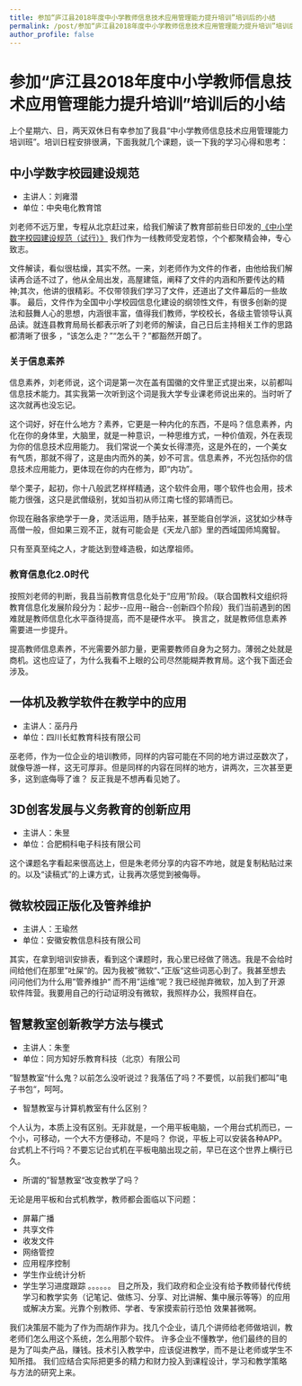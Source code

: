 ```yaml
---
title: 参加“庐江县2018年度中小学教师信息技术应用管理能力提升培训”培训后的小结
permalink: /post/参加“庐江县2018年度中小学教师信息技术应用管理能力提升培训”培训后的小结
author_profile: false
---
```

# 参加“庐江县2018年度中小学教师信息技术应用管理能力提升培训”培训后的小结
上个星期六、日，两天双休日有幸参加了我县“中小学教师信息技术应用管理能力培训班”。培训日程安排很满，下面我就几个课题，谈一下我的学习心得和思考：

## 中小学数字校园建设规范
- 主讲人：刘雍潜
- 单位：中央电化教育馆

刘老师不远万里，专程从北京赶过来，给我们解读了教育部前些日印发的[《中小学数字校园建设规范（试行）》](http://www.moe.gov.cn/srcsite/A16/s3342/201805/t20180502_334759.html)
我们作为一线教师受宠若惊，个个都聚精会神，专心致志。

文件解读，看似很枯燥，其实不然。一来，刘老师作为文件的作者，由他给我们解读再合适不过了，他从全局出发，高屋建瓴，阐释了文件的内涵和所要传达的精神;其次，他讲的很精彩。不仅带领我们学习了文件，还道出了文件幕后的一些故事。
最后，文件作为全国中小学校园信息化建设的纲领性文件，有很多创新的提法和鼓舞人心的思想，内涵很丰富，值得我们教师，学校校长，各级主管领导认真品读。就连县教育局局长都表示听了刘老师的解读，自己日后主持相关工作的思路都清晰了很多
，“该怎么走？”“怎么干？”都豁然开朗了。

### 关于信息素养
信息素养，刘老师说，这个词是第一次在盖有国徽的文件里正式提出来，以前都叫信息技术能力。其实我第一次听到这个词是我大学专业课老师说出来的。当时听了这次就再也没忘记。

这个词好，好在什么地方？素养，它更是一种内化的东西，不是吗？信息素养，内化在你的身体里，大脑里，就是一种意识，一种思维方式，一种价值观，外在表现为你的信息技术应用能力。
我们常说一个美女长得漂亮，这是外在的，一个美女有气质，那就不得了，这是由内而外的美，妙不可言。信息素养，不光包括你的信息技术应用能力，更体现在你的内在修为，即“内功”。

举个栗子，起初，你十八般武艺样样精通，这个软件会用，哪个软件也会用，技术能力很强，这只是武僧级别，犹如当初从师江南七怪的郭靖而已。

你现在融各家绝学于一身，灵活运用，随手拈来，甚至能自创学派，这犹如少林寺高僧一般，但如果三观不正，就有可能会是《天龙八部》里的西域国师鸠魔智。

只有至真至纯之人，才能达到登峰造极，如达摩祖师。

### 教育信息化2.0时代
按照刘老师的判断，我县当前教育信息化处于“应用”阶段。（联合国教科文组织将教育信息化发展阶段分为：起步--应用--融合--创新四个阶段）我们当前遇到的困难就是教师信息化水平亟待提高，而不是硬件水平。
换言之，就是教师信息素养需要进一步提升。

提高教师信息素养，不光需要外部力量，更需要教师自身为之努力。薄弱之处就是商机。这也应证了，为什么我看不上眼的公司尽然能糊弄教育局。这个我下面还会涉及。

## 一体机及教学软件在教学中的应用
- 主讲人：巫丹丹
- 单位：四川长虹教育科技有限公司

巫老师，作为一位企业的培训教师，同样的内容可能在不同的地方讲过巫数次了，就像导游一样，这无可厚非。但是同样的内容在同样的地方，讲两次，三次甚至更多，这到底侮辱了谁？
反正我是不想再看见她了。

## 3D创客发展与义务教育的创新应用
- 主讲人：朱昱
- 单位：合肥桐科电子科技有限公司

这个课题名字看起来很高达上，但是朱老师分享的内容不咋地，就是复制粘贴过来的。以及“读稿式”的上课方式，让我再次感觉到被侮辱。

## 微软校园正版化及管养维护
- 主讲人：王瑜然
- 单位：安徽安教信息科技有限公司

其实，在拿到培训安排表，看到这个课题时，我心里已经做了筛选。我是不会给时间给他们在那里”吐屎“的。因为我被”微软“、”正版“这些词恶心到了。我甚至想去问问他们为什么用”管养维护“
而不用”运维“呢？我已经抛弃微软，加入到了开源软件阵营。我要用自己的行动证明没有微软，我照样办公，我照样自在。

## 智慧教室创新教学方法与模式
- 主讲人：朱奎
- 单位：同方知好乐教育科技（北京）有限公司

”智慧教室“什么鬼？以前怎么没听说过？我落伍了吗？不要慌，以前我们都叫”电子书包“，呵呵。

- 智慧教室与计算机教室有什么区别？

个人认为，本质上没有区别。无非就是，一个用平板电脑，一个用台式机而已，一个小，可移动，一个大不方便移动，不是吗？
你说，平板上可以安装各种APP。台式机上不行吗？不要忘记台式机在平板电脑出现之前，早已在这个世界上横行已久。

- 所谓的”智慧教室“改变教学了吗？

无论是用平板和台式机教学，教师都会面临以下问题：
- 屏幕广播
- 共享文件
- 收发文件
- 网络管控
- 应用程序控制
- 学生作业统计分析
- 学生学习进度跟踪
。。。。。。
目之所及，我们政府和企业没有给予教师替代传统学习和教学实务（记笔记、做练习、分享、对比讲解、集中展示等等）的应用或解决方案。光靠个别教师、学者、专家摸索前行恐怕
效果甚微啊。

我们决策层不能为了作为而胡作非为。找几个企业，请几个讲师给老师做培训，教老师们怎么用这个系统，怎么用那个软件。
许多企业不懂教学，他们最终的目的是为了叫卖产品，赚钱。技术引入教学中，应该促进教学，而不是让老师或学生不知所措。
我们应结合实际把更多的精力和财力投入到课程设计，学习和教学策略与方法的研究上来。

